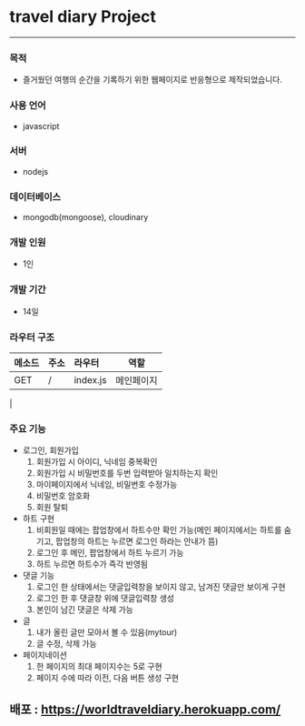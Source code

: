 # travel diary Project

---

### 목적

- 즐거웠던 여행의 순간을 기록하기 위한 웹페이지로 반응형으로 제작되었습니다.

### 사용 언어

- javascript

### 서버

- nodejs

### 데이터베이스

- mongodb(mongoose), cloudinary

### 개발 인원

- 1인

### 개발 기간

- 14일

### 라우터 구조

| 메소드 | 주소 | 라우터   |    역할    |
| ------ | :--- | :------- | :--------: |
| GET    | /    | index.js | 메인페이지 |

|

### 주요 기능

- 로그인, 회원가입
  1. 회원가입 시 아이디, 닉네임 중복확인
  2. 회원가입 시 비밀번호를 두번 입력받아 일치하는지 확인
  3. 마이페이지에서 닉네임, 비밀번호 수정가능
  4. 비밀번호 암호화
  5. 회원 탈퇴
- 하트 구현
  1. 비회원일 때에는 팝업창에서 하트수만 확인 가능(메인 페이지에서는 하트를 숨기고, 팝업창의 하트는 누르면 로그인 하라는 안내가 뜸)
  2. 로그인 후 메인, 팝업창에서 하트 누르기 가능
  3. 하트 누르면 하트수가 즉각 반영됨
- 댓글 기능
  1. 로그인 한 상태에서는 댓글입력창을 보이지 않고, 남겨진 댓글만 보이게 구현
  2. 로그인 한 후 댓글창 위에 댓글입력창 생성
  3. 본인이 남긴 댓글은 삭제 가능
- 글
  1. 내가 올린 글만 모아서 볼 수 있음(mytour)
  2. 글 수정, 삭제 가능
- 페이지네이션
  1. 한 페이지의 최대 페이지수는 5로 구현
  2. 페이지 수에 따라 이전, 다음 버튼 생성 구현

## 배포 : https://worldtraveldiary.herokuapp.com/
